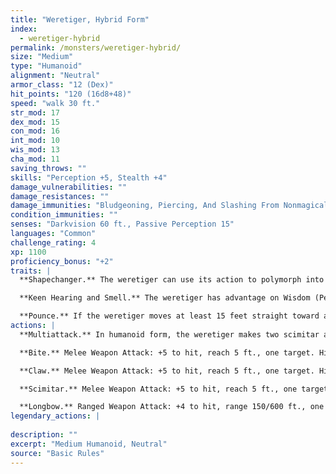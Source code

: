 ```yaml
---
title: "Weretiger, Hybrid Form"
index:
  - weretiger-hybrid
permalink: /monsters/weretiger-hybrid/
size: "Medium"
type: "Humanoid"
alignment: "Neutral"
armor_class: "12 (Dex)"
hit_points: "120 (16d8+48)"
speed: "walk 30 ft."
str_mod: 17
dex_mod: 15
con_mod: 16
int_mod: 10
wis_mod: 13
cha_mod: 11
saving_throws: ""
skills: "Perception +5, Stealth +4"
damage_vulnerabilities: ""
damage_resistances: ""
damage_immunities: "Bludgeoning, Piercing, And Slashing From Nonmagical Weapons That Aren'T Silvered"
condition_immunities: ""
senses: "Darkvision 60 ft., Passive Perception 15"
languages: "Common"
challenge_rating: 4
xp: 1100
proficiency_bonus: "+2"
traits: |
  **Shapechanger.** The weretiger can use its action to polymorph into a tiger-humanoid hybrid or into a tiger, or back into its true form, which is humanoid. Its statistics, other than its size, are the same in each form. Any equipment it is wearing or carrying isn't transformed. It reverts to its true form if it dies.

  **Keen Hearing and Smell.** The weretiger has advantage on Wisdom (Perception) checks that rely on hearing or smell.

  **Pounce.** If the weretiger moves at least 15 feet straight toward a creature and then hits it with a claw attack on the same turn, that target must succeed on a DC 14 Strength saving throw or be knocked prone. If the target is prone, the weretiger can make one bite attack against it as a bonus action.
actions: |
  **Multiattack.** In humanoid form, the weretiger makes two scimitar attacks or two longbow attacks. In hybrid form, it can attack like a humanoid or make two claw attacks.

  **Bite.** Melee Weapon Attack: +5 to hit, reach 5 ft., one target. Hit: 8 (1d10 + 3) piercing damage. If the target is a humanoid, it must succeed on a DC 13 Constitution saving throw or be cursed with weretiger lycanthropy.

  **Claw.** Melee Weapon Attack: +5 to hit, reach 5 ft., one target. Hit: 7 (1d8 + 3) slashing damage.

  **Scimitar.** Melee Weapon Attack: +5 to hit, reach 5 ft., one target. Hit: 6 (1d6 + 3) slashing damage.

  **Longbow.** Ranged Weapon Attack: +4 to hit, range 150/600 ft., one target. Hit: 6 (1d8 + 2) piercing damage.  
legendary_actions: |
  
description: ""
excerpt: "Medium Humanoid, Neutral"
source: "Basic Rules"
---
```

